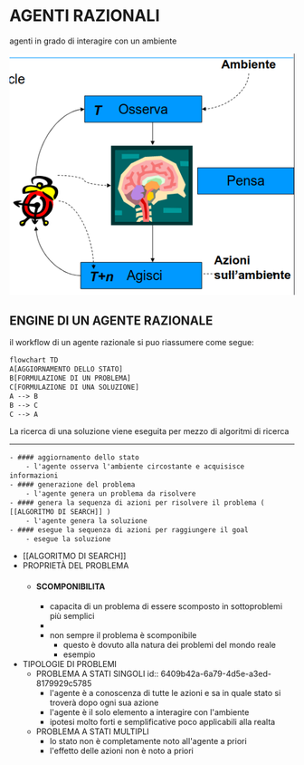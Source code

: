 # AGENTI RAZIONALI

agenti in grado di interagire con un ambiente

![image.png](../assets/image_1678352853974_0.png)

## ENGINE DI UN AGENTE RAZIONALE

 il workflow di un agente razionale si puo riassumere come segue:

```mermaid
flowchart TD
A[AGGIORNAMENTO DELLO STATO]
B[FORMULAZIONE DI UN PROBLEMA]
C[FORMULAZIONE DI UNA SOLUZIONE]
A --> B
B --> C
C --> A
```

La ricerca di una soluzione viene eseguita per mezzo di algoritmi di ricerca





--------------------------------
	- #### aggiornamento dello stato
		- l'agente osserva l'ambiente circostante e acquisisce informazioni
	- #### generazione del problema
		- l'agente genera un problema da risolvere
	- #### genera la sequenza di azioni per risolvere il problema ( [[ALGORITMO DI SEARCH]] )
		- l'agente genera la soluzione
	- #### esegue la sequenza di azioni per raggiungere il goal
		- esegue la soluzione
- [[ALGORITMO DI SEARCH]]
- PROPRIETÀ DEL PROBLEMA
	- #### SCOMPONIBILITA
		- capacita di un problema di essere scomposto in sottoproblemi più semplici
		-
		- non sempre il problema è scomponibile
			- questo è dovuto alla natura dei problemi del mondo reale
			- esempio
- TIPOLOGIE DI PROBLEMI
	- PROBLEMA A STATI SINGOLI
	  id:: 6409b42a-6a79-4d5e-a3ed-8179929c5785
		- l'agente è a conoscenza di tutte le azioni e sa in quale stato si troverà dopo ogni sua azione
		- l'agente è il solo elemento a interagire con l'ambiente
		- ipotesi molto forti e semplificative poco applicabili alla realta
	- PROBLEMA A STATI MULTIPLI
		- lo stato non è completamente noto all'agente a priori
		- l'effetto delle azioni non è noto a priori